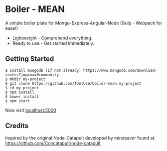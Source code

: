 # Boiler - MEAN 

A simple boiler plate for Mongo-Express-Angular-Node (Gulp - Webpack for ease!)

* Lightweight - Comprehend everything.
* Ready to use - Get started immediately.

## Getting Started

```
$ install mongodb (if not already) https://www.mongodb.com/download-center?jmp=nav#community
$ mkdir my-project 
$ git clone https://github.com/fDotUse/boiler-mean my-project
$ cd my-project
$ npm install
$ bower install
$ npm start
```

Now visit [localhost:5000](http://localhost:5000/)

## Credits
Inspired by the original Node-Catapult developed by mindeavor found at: https://github.com/Concatapult/node-catapult



